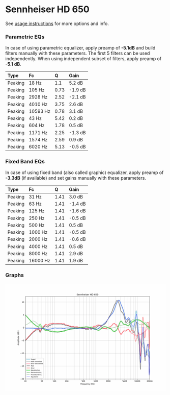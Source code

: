 # Sennheiser HD 650
See [usage instructions](https://github.com/jaakkopasanen/AutoEq#usage) for more options and info.

### Parametric EQs
In case of using parametric equalizer, apply preamp of **-5.1dB** and build filters manually
with these parameters. The first 5 filters can be used independently.
When using independent subset of filters, apply preamp of **-5.1 dB**.

| Type    | Fc       |    Q | Gain    |
|:--------|:---------|:-----|:--------|
| Peaking | 18 Hz    | 1.1  | 5.2 dB  |
| Peaking | 105 Hz   | 0.73 | -1.9 dB |
| Peaking | 2928 Hz  | 2.52 | -2.1 dB |
| Peaking | 4010 Hz  | 3.75 | 2.6 dB  |
| Peaking | 10593 Hz | 0.78 | 3.1 dB  |
| Peaking | 43 Hz    | 5.42 | 0.2 dB  |
| Peaking | 604 Hz   | 1.78 | 0.5 dB  |
| Peaking | 1171 Hz  | 2.25 | -1.3 dB |
| Peaking | 1574 Hz  | 2.59 | 0.9 dB  |
| Peaking | 6020 Hz  | 5.13 | -0.5 dB |

### Fixed Band EQs
In case of using fixed band (also called graphic) equalizer, apply preamp of **-3.3dB**
(if available) and set gains manually with these parameters.

| Type    | Fc       |    Q | Gain    |
|:--------|:---------|:-----|:--------|
| Peaking | 31 Hz    | 1.41 | 3.0 dB  |
| Peaking | 63 Hz    | 1.41 | -1.4 dB |
| Peaking | 125 Hz   | 1.41 | -1.6 dB |
| Peaking | 250 Hz   | 1.41 | -0.5 dB |
| Peaking | 500 Hz   | 1.41 | 0.5 dB  |
| Peaking | 1000 Hz  | 1.41 | -0.5 dB |
| Peaking | 2000 Hz  | 1.41 | -0.6 dB |
| Peaking | 4000 Hz  | 1.41 | 0.5 dB  |
| Peaking | 8000 Hz  | 1.41 | 2.9 dB  |
| Peaking | 16000 Hz | 1.41 | 1.9 dB  |

### Graphs
![](./Sennheiser%20HD%20650.png)
